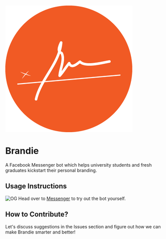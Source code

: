 ![Logo](docs/img/logo_orange.png)
# Brandie
A Facebook Messenger bot which helps university students and fresh graduates kickstart their personal branding.

## Usage Instructions
![OG](docs/img/og-image.png)
Head over to [Messenger](https://m.me/heybrandie) to try out the bot yourself.

## How to Contribute?
Let's discuss suggestions in the Issues section and figure out how we can make Brandie smarter and better!
